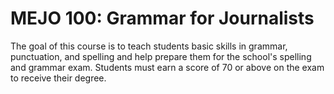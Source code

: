 # MEJO 100: Grammar for Journalists

The goal of this course is to teach students basic skills in grammar, punctuation, and spelling and help prepare them for the school's spelling and grammar exam. Students must earn a score of 70 or above on the exam to receive their degree.